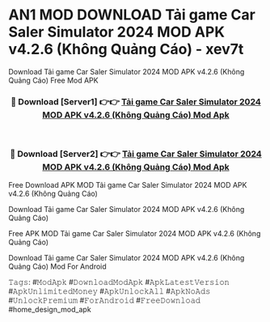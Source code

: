 # AN1 MOD DOWNLOAD Tải game Car Saler Simulator 2024 MOD APK v4.2.6 (Không Quảng Cáo) - xev7t
Download Tải game Car Saler Simulator 2024 MOD APK v4.2.6 (Không Quảng Cáo) Free Mod APK

<div align="center">
<h3>🔴 Download [Server1] 👉👉 <a href="https://apk-comot.site?title=Tải_game_Car_Saler_Simulator_2024_MOD_APK_v4.2.6_(Không_Quảng_Cáo)">Tải game Car Saler Simulator 2024 MOD APK v4.2.6 (Không Quảng Cáo) Mod Apk</a></h3><br>

<h3>🔴 Download [Server2] 👉👉 <a href="https://apk-comot.site?title=Tải_game_Car_Saler_Simulator_2024_MOD_APK_v4.2.6_(Không_Quảng_Cáo)">Tải game Car Saler Simulator 2024 MOD APK v4.2.6 (Không Quảng Cáo) Mod Apk</a></h3>
</div>


Free Download APK MOD Tải game Car Saler Simulator 2024 MOD APK v4.2.6 (Không Quảng Cáo)

Download Tải game Car Saler Simulator 2024 MOD APK v4.2.6 (Không Quảng Cáo) 

Free APK MOD Tải game Car Saler Simulator 2024 MOD APK v4.2.6 (Không Quảng Cáo) 

Download Tải game Car Saler Simulator 2024 MOD APK v4.2.6 (Không Quảng Cáo) Mod For Android

𝚃𝚊𝚐𝚜: #𝙼𝚘𝚍𝙰𝚙𝚔 #𝙳𝚘𝚠𝚗𝚕𝚘𝚊𝚍𝙼𝚘𝚍𝙰𝚙𝚔 #𝙰𝚙𝚔𝙻𝚊𝚝𝚎𝚜𝚝𝚅𝚎𝚛𝚜𝚒𝚘𝚗 #𝙰𝚙𝚔𝚄𝚗𝚕𝚒𝚖𝚒𝚝𝚎𝚍𝙼𝚘𝚗𝚎𝚢 #𝙰𝚙𝚔𝚄𝚗𝚕𝚘𝚌𝚔𝙰𝚕𝚕 #𝙰𝚙𝚔𝙽𝚘𝙰𝚍𝚜 #𝚄𝚗𝚕𝚘𝚌𝚔𝙿𝚛𝚎𝚖𝚒𝚞𝚖 #𝙵𝚘𝚛𝙰𝚗𝚍𝚛𝚘𝚒𝚍 #𝙵𝚛𝚎𝚎𝙳𝚘𝚠𝚗𝚕𝚘𝚊𝚍 #home_design_mod_apk
